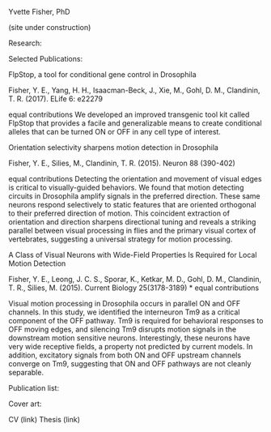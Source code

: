 Yvette Fisher, PhD

(site under construction)

Research:

Selected Publications:

FlpStop, a tool for conditional gene control in Drosophila

Fisher, Y. E., Yang, H. H., Isaacman-Beck, J., Xie, M., Gohl, D. M., Clandinin, T. R. (2017). ELife 6: e22279

equal contributions
We developed an improved transgenic tool kit called FlpStop that provides a facile and generalizable means to create conditional alleles that can be turned ON or OFF in any cell type of interest.

Orientation selectivity sharpens motion detection in Drosophila

Fisher, Y. E., Silies, M., Clandinin, T. R. (2015). Neuron 88 (390-402)

equal contributions
Detecting the orientation and movement of visual edges is critical to visually-guided behaviors. We found that motion detecting circuits in Drosophila amplify signals in the preferred direction. These same neurons respond selectively to static features that are oriented orthogonal to their preferred direction of motion. This coincident extraction of orientation and direction sharpens directional tuning and reveals a striking parallel between visual processing in flies and the primary visual cortex of vertebrates, suggesting a universal strategy for motion processing.

A Class of Visual Neurons with Wide-Field Properties Is Required for Local Motion Detection

Fisher, Y. E., Leong, J. C. S., Sporar, K., Ketkar, M. D., Gohl, D. M., Clandinin, T. R., Silies, M. (2015). Current Biology 25(3178-3189) * equal contributions

Visual motion processing in Drosophila occurs in parallel ON and OFF channels. In this study, we identified the interneuron Tm9 as a critical component of the OFF pathway. Tm9 is required for behavioral responses to OFF moving edges, and silencing Tm9 disrupts motion signals in the downstream motion sensitive neurons. Interestingly, these neurons have very wide receptive fields, a property not predicted by current models. In addition, excitatory signals from both ON and OFF upstream channels converge on Tm9, suggesting that ON and OFF pathways are not cleanly separable.

Publication list:

Cover art:

CV (link) Thesis (link)
